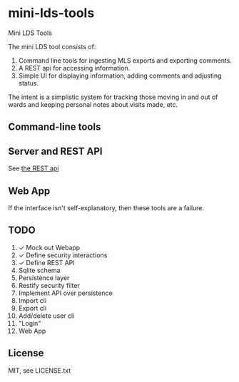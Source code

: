 mini-lds-tools
==============

Mini LDS Tools

The mini LDS tool consists of:

1. Command line tools for ingesting MLS exports and exporting comments.
1. A REST api for accessing information.
1. Simple UI for displaying information, adding comments and adjusting status.

The intent is a simplistic system for tracking those moving in and out of wards
and keeping personal notes about visits made, etc.

## Command-line tools

## Server and REST API

See [the REST api](docs/rest-api.md)

## Web App

If the interface isn't self-explanatory, then these tools are a failure.

## TODO

1. ✓ Mock out Webapp
1. ✓ Define security interactions
1. ✓ Define REST API
1. Sqlite schema
1. Persistence layer
1. Restify security filter
1. Implement API over persistence
1. Import cli
1. Export cli
1. Add/delete user cli
1. "Login"
1. Web App

## License

MIT, see LICENSE.txt
